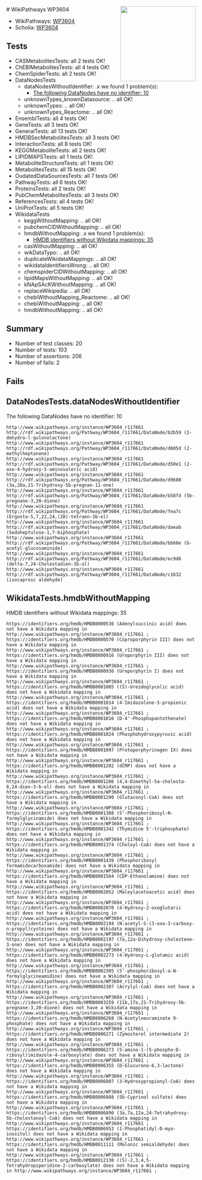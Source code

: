 <img style="float: right; width: 200px" src="https://upload.wikimedia.org/wikipedia/commons/thumb/8/83/Wplogo_with_text_500.png/640px-Wplogo_with_text_500.png" />
# WikiPathways WP3604

* WikiPathways: [WP3604](https://new.wikipathways.org/pathways/WP3604)
* Scholia: [WP3604](https://scholia.toolforge.org/wikipathways/WP3604)
## Tests
* CASMetabolitesTests: all 2 tests OK!
* ChEBIMetabolitesTests: all 4 tests OK!
* ChemSpiderTests: all 2 tests OK!
* DataNodesTests
    * dataNodesWithoutIdentifier: .x we found 1 problem(s):
        * [The following DataNodes have no identifier: 10](#8792c490)
    * unknownTypes_knownDatasource: .. all OK!
    * unknownTypes: .. all OK!
    * unknownTypes_Reactome: .. all OK!
* EnsemblTests: all 4 tests OK!
* GeneTests: all 3 tests OK!
* GeneralTests: all 13 tests OK!
* HMDBSecMetabolitesTests: all 3 tests OK!
* InteractionTests: all 8 tests OK!
* KEGGMetaboliteTests: all 2 tests OK!
* LIPIDMAPSTests: all 1 tests OK!
* MetaboliteStructureTests: all 1 tests OK!
* MetabolitesTests: all 15 tests OK!
* OudatedDataSourcesTests: all 7 tests OK!
* PathwayTests: all 6 tests OK!
* ProteinsTests: all 2 tests OK!
* PubChemMetabolitesTests: all 3 tests OK!
* ReferencesTests: all 4 tests OK!
* UniProtTests: all 5 tests OK!
* WikidataTests
    * keggWithoutMapping: .. all OK!
    * pubchemCIDWithoutMapping: .. all OK!
    * hmdbWithoutMapping: .x we found 1 problem(s):
        * [HMDB identifiers without Wikidata mappings: 35](#83bbed38)
    * casWithoutMapping: .. all OK!
    * wikDataTypo: .. all OK!
    * duplicateWikidataMappings: .. all OK!
    * wikidataIdentifiersWrong: .. all OK!
    * chemspiderCIDWithoutMapping: .. all OK!
    * lipidMapsWithoutMapping: .. all OK!
    * kNApSAcKWithoutMapping: .. all OK!
    * replaceWikipedia: .. all OK!
    * chebiWithoutMapping_Reactome: .. all OK!
    * chebiWithoutMapping: .. all OK!
    * hmdbWithoutMapping: .. all OK!


## Summary

* Number of test classes: 20
* Number of tests: 103
* Number of assertions: 206
* Number of fails: 2

## Fails

<a name="8792c490" />

## DataNodesTests.dataNodesWithoutIdentifier

The following DataNodes have no identifier: 10
```
http://www.wikipathways.org/instance/WP3604_r117661 http://rdf.wikipathways.org/Pathway/WP3604_r117661/DataNode/b2b59 (2-dehydro-l-gulonolactone)
http://www.wikipathways.org/instance/WP3604_r117661 http://rdf.wikipathways.org/Pathway/WP3604_r117661/DataNode/d605d (2-methylheptanone)
http://www.wikipathways.org/instance/WP3604_r117661 http://rdf.wikipathways.org/Pathway/WP3604_r117661/DataNode/d50e1 (2-oxo-4-hydroxy-5-aminovaleric acid)
http://www.wikipathways.org/instance/WP3604_r117661 http://rdf.wikipathways.org/Pathway/WP3604_r117661/DataNode/d9680 (3a,20a,21-Trihydroxy-5b-pregnan-11-one)
http://www.wikipathways.org/instance/WP3604_r117661 http://rdf.wikipathways.org/Pathway/WP3604_r117661/DataNode/b58fd (5b-pregnane-3,20-dione)
http://www.wikipathways.org/instance/WP3604_r117661 http://rdf.wikipathways.org/Pathway/WP3604_r117661/DataNode/fea7c (Ergosta-5,7,22,24,(28)-tetraen-3b-ol)
http://www.wikipathways.org/instance/WP3604_r117661 http://rdf.wikipathways.org/Pathway/WP3604_r117661/DataNode/daeab (Sedoheptulose-1,7-biphosphate)
http://www.wikipathways.org/instance/WP3604_r117661 http://rdf.wikipathways.org/Pathway/WP3604_r117661/DataNode/bb60e (b-acetyl-glucosaminide)
http://www.wikipathways.org/instance/WP3604_r117661 http://rdf.wikipathways.org/Pathway/WP3604_r117661/DataNode/ec9d6 (delta-7,24-Cholestadien-3b-ol)
http://www.wikipathways.org/instance/WP3604_r117661 http://rdf.wikipathways.org/Pathway/WP3604_r117661/DataNode/c1632 (isocaproic aldehyde)
```

<a name="83bbed38" />

## WikidataTests.hmdbWithoutMapping

HMDB identifiers without Wikidata mappings: 35
```
https://identifiers.org/hmdb/HMDB0000536 (Adenylsuccinic acid) does not have a Wikidata mapping in http://www.wikipathways.org/instance/WP3604_r117661 ; 
https://identifiers.org/hmdb/HMDB0000570 (Coproporphyrin III) does not have a Wikidata mapping in http://www.wikipathways.org/instance/WP3604_r117661 ; 
https://identifiers.org/hmdb/HMDB0000916 (Uroporphyrin III) does not have a Wikidata mapping in http://www.wikipathways.org/instance/WP3604_r117661 ; 
https://identifiers.org/hmdb/HMDB0000936 (Uroporphyrin I) does not have a Wikidata mapping in http://www.wikipathways.org/instance/WP3604_r117661 ; 
https://identifiers.org/hmdb/HMDB0001005 ((S)-Ureidoglycolic acid) does not have a Wikidata mapping in http://www.wikipathways.org/instance/WP3604_r117661 ; 
https://identifiers.org/hmdb/HMDB0001014 (4-Imidazolone-5-propionic acid) does not have a Wikidata mapping in http://www.wikipathways.org/instance/WP3604_r117661 ; 
https://identifiers.org/hmdb/HMDB0001016 (D-4'-Phosphopantothenate) does not have a Wikidata mapping in http://www.wikipathways.org/instance/WP3604_r117661 ; 
https://identifiers.org/hmdb/HMDB0001024 (Phosphohydroxypyruvic acid) does not have a Wikidata mapping in http://www.wikipathways.org/instance/WP3604_r117661 ; 
https://identifiers.org/hmdb/HMDB0001097 (Protoporphyrinogen IX) does not have a Wikidata mapping in http://www.wikipathways.org/instance/WP3604_r117661 ; 
https://identifiers.org/hmdb/HMDB0001202 (dCMP) does not have a Wikidata mapping in http://www.wikipathways.org/instance/WP3604_r117661 ; 
https://identifiers.org/hmdb/HMDB0001286 (4,4-Dimethyl-5a-cholesta-8,24-dien-3-b-ol) does not have a Wikidata mapping in http://www.wikipathways.org/instance/WP3604_r117661 ; 
https://identifiers.org/hmdb/HMDB0001290 (Glutaconyl-CoA) does not have a Wikidata mapping in http://www.wikipathways.org/instance/WP3604_r117661 ; 
https://identifiers.org/hmdb/HMDB0001308 (5'-Phosphoribosyl-N-formylglycinamide) does not have a Wikidata mapping in http://www.wikipathways.org/instance/WP3604_r117661 ; 
https://identifiers.org/hmdb/HMDB0001342 (Thymidine 5'-triphosphate) does not have a Wikidata mapping in http://www.wikipathways.org/instance/WP3604_r117661 ; 
https://identifiers.org/hmdb/HMDB0001374 (Choloyl-CoA) does not have a Wikidata mapping in http://www.wikipathways.org/instance/WP3604_r117661 ; 
https://identifiers.org/hmdb/HMDB0001439 (Phosphoribosyl formamidocarboxamide) does not have a Wikidata mapping in http://www.wikipathways.org/instance/WP3604_r117661 ; 
https://identifiers.org/hmdb/HMDB0001564 (CDP-Ethanolamine) does not have a Wikidata mapping in http://www.wikipathways.org/instance/WP3604_r117661 ; 
https://identifiers.org/hmdb/HMDB0002052 (Maleylacetoacetic acid) does not have a Wikidata mapping in http://www.wikipathways.org/instance/WP3604_r117661 ; 
https://identifiers.org/hmdb/HMDB0002070 (4-Hydroxy-2-oxoglutaric acid) does not have a Wikidata mapping in http://www.wikipathways.org/instance/WP3604_r117661 ; 
https://identifiers.org/hmdb/HMDB0002194 (N-acetyl-S-(3-oxo-3-carboxy-n-propyl)cysteine) does not have a Wikidata mapping in http://www.wikipathways.org/instance/WP3604_r117661 ; 
https://identifiers.org/hmdb/HMDB0002197 (7a,12a-Dihydroxy-cholestene-3-one) does not have a Wikidata mapping in http://www.wikipathways.org/instance/WP3604_r117661 ; 
https://identifiers.org/hmdb/HMDB0002273 (4-Hydroxy-L-glutamic acid) does not have a Wikidata mapping in http://www.wikipathways.org/instance/WP3604_r117661 ; 
https://identifiers.org/hmdb/HMDB0002305 (5'-phosphoribosyl-a-N-formylglycineamidine) does not have a Wikidata mapping in http://www.wikipathways.org/instance/WP3604_r117661 ; 
https://identifiers.org/hmdb/HMDB0002307 (Acrylyl-CoA) does not have a Wikidata mapping in http://www.wikipathways.org/instance/WP3604_r117661 ; 
https://identifiers.org/hmdb/HMDB0003259 (11b,17a,21-Trihydroxy-5b-pregnane-3,20-dione) does not have a Wikidata mapping in http://www.wikipathways.org/instance/WP3604_r117661 ; 
https://identifiers.org/hmdb/HMDB0006268 (N-Acetylneuraminate 9-phosphate) does not have a Wikidata mapping in http://www.wikipathways.org/instance/WP3604_r117661 ; 
https://identifiers.org/hmdb/HMDB0006271 (Zymosterol intermediate 2) does not have a Wikidata mapping in http://www.wikipathways.org/instance/WP3604_r117661 ; 
https://identifiers.org/hmdb/HMDB0006273 (5-amino-1-(5-phospho-D-ribosyl)imidazole-4-carboxylate) does not have a Wikidata mapping in http://www.wikipathways.org/instance/WP3604_r117661 ; 
https://identifiers.org/hmdb/HMDB0006355 (D-Glucurono-6,3-lactone) does not have a Wikidata mapping in http://www.wikipathways.org/instance/WP3604_r117661 ; 
https://identifiers.org/hmdb/HMDB0006807 (3-Hydroxypropionyl-CoA) does not have a Wikidata mapping in http://www.wikipathways.org/instance/WP3604_r117661 ; 
https://identifiers.org/hmdb/HMDB0006888 (5b-Cyprinol sulfate) does not have a Wikidata mapping in http://www.wikipathways.org/instance/WP3604_r117661 ; 
https://identifiers.org/hmdb/HMDB0006890 (3a,7a,12a,24-Tetrahydroxy-5b-cholestanoyl-CoA) does not have a Wikidata mapping in http://www.wikipathways.org/instance/WP3604_r117661 ; 
https://identifiers.org/hmdb/HMDB0006953 (1-Phosphatidyl-D-myo-inositol) does not have a Wikidata mapping in http://www.wikipathways.org/instance/WP3604_r117661 ; 
https://identifiers.org/hmdb/HMDB0011111 (Malonic semialdehyde) does not have a Wikidata mapping in http://www.wikipathways.org/instance/WP3604_r117661 ; 
https://identifiers.org/hmdb/HMDB0012130 ((S)-2,3,4,5-Tetrahydropiperidine-2-carboxylate) does not have a Wikidata mapping in http://www.wikipathways.org/instance/WP3604_r117661 ; 
```

